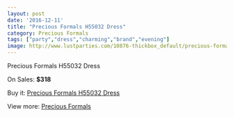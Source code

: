 ```yaml
---
layout: post
date: '2016-12-11'
title: "Precious Formals H55032 Dress"
category: Precious Formals
tags: ["party","dress","charming","brand","evening"]
image: http://www.lustparties.com/10876-thickbox_default/precious-formals-h55032-dress.jpg
---
```

Precious Formals H55032 Dress

On Sales: **$318**
<a href="https://www.lustparties.com/en/precious-formals/3783-precious-formals-h55032-dress.html"><amp-img layout="responsive" width="600" height="600" src="//www.lustparties.com/10876-thickbox_default/precious-formals-h55032-dress.jpg" alt="Precious Formals H55032 Dress 0" /></a>

Buy it: [Precious Formals H55032 Dress](https://www.lustparties.com/en/precious-formals/3783-precious-formals-h55032-dress.html "Precious Formals H55032 Dress")

View more: [Precious Formals](https://www.lustparties.com/en/18-precious-formals "Precious Formals")